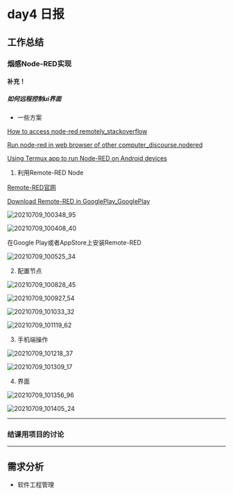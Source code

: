 # day4 日报
## 工作总结
### 烟感Node-RED实现

#### 补充！
##### 如何远程控制ui界面
- 一些方案

[How to access node-red remotely_stackoverflow](https://stackoverflow.com/questions/49064505/how-to-access-node-red-remotely)

[Run node-red in web browser of other computer_discourse.nodered](https://discourse.nodered.org/t/run-node-red-in-web-browser-of-other-computer/10800)

[Using Termux app to run Node-RED on Android devices](https://nodered.org/docs/getting-started/android#useful-links)
1. 利用Remote-RED Node

[Remote-RED官网](https://www.remote-red.com/en/home-en/)

[Download Remote-RED in GooglePlay_GooglePlay](https://play.google.com/store/apps/details?id=com.looking4cache.remotered.android)

![20210709_100348_95](images/20210709_100348_95.png)

![20210709_100408_40](images/20210709_100408_40.png)

在Google Play或者AppStore上安装Remote-RED

![20210709_100525_34](images/20210709_100525_34.png)

2. 配置节点

![20210709_100828_45](images/20210709_100828_45.png)

![20210709_100927_54](images/20210709_100927_54.png)

![20210709_101033_32](images/20210709_101033_32.png)

![20210709_101119_62](images/20210709_101119_62.png)

3. 手机端操作

![20210709_101218_37](images/20210709_101218_37.png)

![20210709_101309_17](images/20210709_101309_17.png)

4. 界面

![20210709_101356_96](images/20210709_101356_96.png)

![20210709_101405_24](images/20210709_101405_24.png)

---

### 结课用项目的讨论

---

## 需求分析
- 软件工程管理
